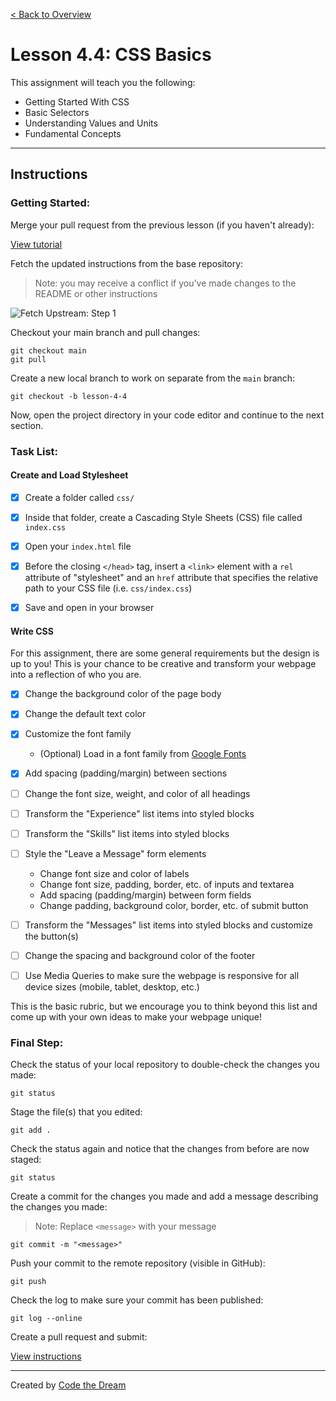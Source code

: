 [< Back to Overview](../../README.md)

# Lesson 4.4: CSS Basics

This assignment will teach you the following:

- Getting Started With CSS
- Basic Selectors
- Understanding Values and Units
- Fundamental Concepts

---

## Instructions

### Getting Started:

Merge your pull request from the previous lesson (if you haven't already):

[View tutorial](../common/how-to-merge.md)

Fetch the updated instructions from the base repository:

> Note: you may receive a conflict if you've made changes to the README or other instructions

![Fetch Upstream: Step 1](../assets/fetch-upstream/step-1.jpg)

Checkout your main branch and pull changes:

    git checkout main
    git pull

Create a new local branch to work on separate from the `main` branch:

    git checkout -b lesson-4-4

Now, open the project directory in your code editor and continue to the next section.

### Task List:

#### Create and Load Stylesheet

- [x] Create a folder called `css/`

- [x] Inside that folder, create a Cascading Style Sheets (CSS) file called `index.css`

- [x] Open your `index.html` file

- [x] Before the closing `</head>` tag, insert a `<link>` element with a `rel` attribute of "stylesheet" and an `href` attribute that specifies the relative path to your CSS file (i.e. `css/index.css`)

- [x] Save and open in your browser

#### Write CSS

For this assignment, there are some general requirements but the design is up to you! This is your chance to be creative and transform your webpage into a reflection of who you are.

- [x] Change the background color of the page body

- [x] Change the default text color

- [x] Customize the font family
  - (Optional) Load in a font family from [Google Fonts](https://fonts.google.com/)

- [x] Add spacing (padding/margin) between sections

- [ ] Change the font size, weight, and color of all headings

- [ ] Transform the "Experience" list items into styled blocks

- [ ] Transform the "Skills" list items into styled blocks

- [ ] Style the "Leave a Message" form elements
  - Change font size and color of labels
  - Change font size, padding, border, etc. of inputs and textarea
  - Add spacing (padding/margin) between form fields
  - Change padding, background color, border, etc. of submit button

- [ ] Transform the "Messages" list items into styled blocks and customize the button(s)

- [ ] Change the spacing and background color of the footer

- [ ] Use Media Queries to make sure the webpage is responsive for all device sizes (mobile, tablet, desktop, etc.)

This is the basic rubric, but we encourage you to think beyond this list and come up with your own ideas to make your webpage unique!

### Final Step:

Check the status of your local repository to double-check the changes you made:

    git status

Stage the file(s) that you edited:

    git add .

Check the status again and notice that the changes from before are now staged:

    git status

Create a commit for the changes you made and add a message describing the changes you made:

> Note: Replace `<message>` with your message

    git commit -m "<message>"

Push your commit to the remote repository (visible in GitHub):

    git push

Check the log to make sure your commit has been published:

    git log --online

Create a pull request and submit:

[View instructions](../common/how-to-pull-request.md)

---

Created by [Code the Dream](https://www.codethedream.org)

